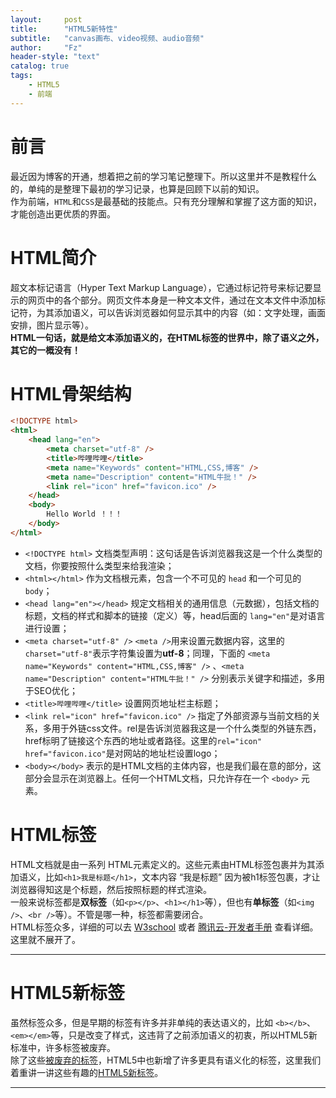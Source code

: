 ```yaml
---
layout:     post
title:      "HTML5新特性"
subtitle:   "canvas画布、video视频、audio音频"
author:     "Fz"
header-style: "text"
catalog: true
tags:
    - HTML5
    - 前端
---
```


# 前言

最近因为博客的开通，想着把之前的学习笔记整理下。所以这里并不是教程什么的，单纯的是整理下最初的学习记录，也算是回顾下以前的知识。  
作为前端，`HTML`和`CSS`是最基础的技能点。只有充分理解和掌握了这方面的知识，才能创造出更优质的界面。  

# HTML简介

超文本标记语言（Hyper Text Markup Language），它通过标记符号来标记要显示的网页中的各个部分。网页文件本身是一种文本文件，通过在文本文件中添加标记符，为其添加语义，可以告诉浏览器如何显示其中的内容（如：文字处理，画面安排，图片显示等）。  
**HTML一句话，就是给文本添加语义的，在HTML标签的世界中，除了语义之外，其它的一概没有！**  

# HTML骨架结构

```html
<!DOCTYPE html>
<html>
    <head lang="en">
        <meta charset="utf-8" />
        <title>哔哩哔哩</title>
        <meta name="Keywords" content="HTML,CSS,博客" />
        <meta name="Description" content="HTML牛批！" />
        <link rel="icon" href="favicon.ico" />
    </head>
    <body>
        Hello World ！！！
    </body>
</html>
```  

- `<!DOCTYPE html>` 文档类型声明：这句话是告诉浏览器我这是一个什么类型的文档，你要按照什么类型来给我渲染；  
- `<html></html>` 作为文档根元素，包含一个不可见的 `head` 和一个可见的 `body`；  
- `<head lang="en"></head>` 规定文档相关的通用信息（元数据），包括文档的标题，文档的样式和脚本的链接（定义）等，head后面的 `lang="en"`是对语言进行设置；  
- `<meta charset="utf-8" />` `<meta />`用来设置元数据内容，这里的`charset="utf-8"`表示字符集设置为**utf-8**；同理，下面的 `<meta name="Keywords" content="HTML,CSS,博客" />` 、`<meta name="Description" content="HTML牛批！" />` 分别表示关键字和描述，多用于SEO优化；  
- `<title>哔哩哔哩</title>` 设置网页地址栏主标题；  
- `<link rel="icon" href="favicon.ico" />` 指定了外部资源与当前文档的关系，多用于外链css文件。rel是告诉浏览器我这是一个什么类型的外链东西，href标明了链接这个东西的地址或者路径。这里的`rel="icon" href="favicon.ico"`是对网站的地址栏设置logo；  
- `<body></body>` 表示的是HTML文档的主体内容，也是我们最在意的部分，这部分会显示在浏览器上。任何一个HTML文档，只允许存在一个 `<body>` 元素。  

# HTML标签

HTML文档就是由一系列 HTML元素定义的。这些元素由HTML标签包裹并为其添加语义，比如`<h1>我是标题</h1>`，文本内容 “我是标题” 因为被h1标签包裹，才让浏览器得知这是个标题，然后按照标题的样式渲染。  
一般来说标签都是**双标签**（如`<p></p>`、`<h1></h1>`等），但也有**单标签**（如`<img />`、`<br />`等）。不管是哪一种，标签都需要闭合。  
HTML标签众多，详细的可以去 [W3school][2] 或者 [腾讯云-开发者手册][3] 查看详细。这里就不展开了。  

---  

# HTML5新标签

虽然标签众多，但是早期的标签有许多并非单纯的表达语义的，比如 `<b></b>`、`<em></em>`等，只是改变了样式，这违背了之前添加语义的初衷，所以HTML5新标准中，许多标签被废弃。  
除了这些[被废弃的标签][4]，HTML5中也新增了许多更具有语义化的标签，这里我们着重讲一讲这些有趣的[HTML5新标签][1]。  



---  
[1]: http://www.w3school.com.cn/html/html5_intro.asp  
[2]: http://www.w3school.com.cn/html/html_elements.asp  
[3]: https://cloud.tencent.com/developer/chapter/13536  
[4]: https://cloud.tencent.com/developer/chapter/13538